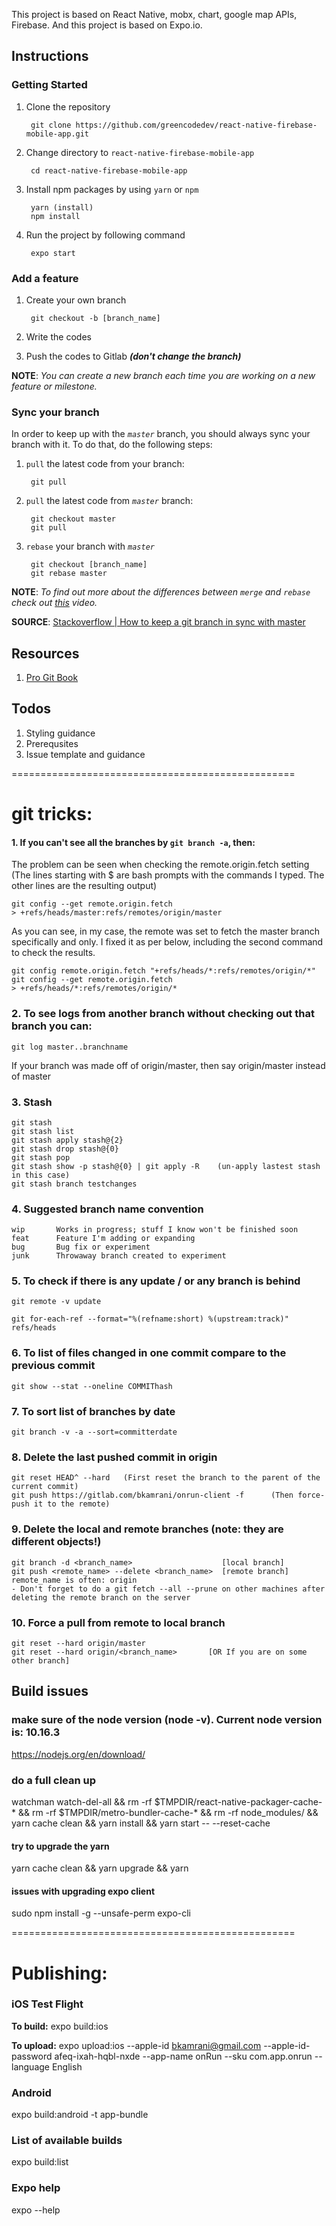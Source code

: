 This project is based on React Native, mobx, chart, google map APIs, Firebase.
And this project is based on Expo.io.

## Instructions

### Getting Started

1. Clone the repository

		git clone https://github.com/greencodedev/react-native-firebase-mobile-app.git
	
2. Change directory to `react-native-firebase-mobile-app`
	
		cd react-native-firebase-mobile-app
	
3. Install npm packages by using `yarn` or `npm`

		yarn (install)
		npm install
	
4. Run the project by following command

		expo start
		
		
### Add a feature

1. Create your own branch

		git checkout -b [branch_name]

2. Write the codes
3. Push the codes to Gitlab ***(don't change the branch)***

**NOTE**: *You can create a new branch each time you are working on a new feature or milestone.*

### Sync your branch

In order to keep up with the *`master`* branch, you should always sync your branch with it. To do that, do the following steps:

1. `pull` the latest code from your branch:

		git pull

1. `pull` the latest code from *`master`* branch:

		git checkout master
		git pull
		
2. `rebase` your branch with *`master`*

		git checkout [branch_name]
		git rebase master

**NOTE**: *To find out more about the differences between `merge` and `rebase` check out [this](https://www.youtube.com/watch?v=TymF3DpidJ8) video.*

**SOURCE**: [Stackoverflow | How to keep a git branch in sync with master](https://stackoverflow.com/questions/16329776/how-to-keep-a-git-branch-in-sync-with-master)

## Resources

1. [Pro Git Book](https://git-scm.com/book/en/v2) 

## Todos

1. Styling guidance
2. Prerequsites
3. Issue template and guidance

=================================================

# git tricks:

#### 1. If you can't see all the branches by `git branch -a`, then:
The problem can be seen when checking the remote.origin.fetch setting
(The lines starting with $ are bash prompts with the commands I typed. The other lines are the resulting output)

	git config --get remote.origin.fetch
	> +refs/heads/master:refs/remotes/origin/master

As you can see, in my case, the remote was set to fetch the master branch specifically and only. I fixed it as per below, including the second command to check the results.

	git config remote.origin.fetch "+refs/heads/*:refs/remotes/origin/*"
	git config --get remote.origin.fetch
	> +refs/heads/*:refs/remotes/origin/*

### 2. To see logs from another branch without checking out that branch you can:
	git log master..branchname
If your branch was made off of origin/master, then say origin/master instead of master

### 3. Stash
    git stash
    git stash list   
    git stash apply stash@{2}
    git stash drop stash@{0}
    git stash pop
    git stash show -p stash@{0} | git apply -R    (un-apply lastest stash in this case)
    git stash branch testchanges
    
### 4. Suggested branch name convention

    wip       Works in progress; stuff I know won't be finished soon
    feat      Feature I'm adding or expanding
    bug       Bug fix or experiment
    junk      Throwaway branch created to experiment
    
### 5. To check if there is any update / or any branch is behind
    
    git remote -v update

    git for-each-ref --format="%(refname:short) %(upstream:track)" refs/heads

### 6. To list of files changed in one commit compare to the previous commit 

    git show --stat --oneline COMMIThash

### 7. To sort list of branches by date 

    git branch -v -a --sort=committerdate

### 8. Delete the last pushed commit in origin
    git reset HEAD^ --hard   (First reset the branch to the parent of the current commit)
    git push https://gitlab.com/bkamrani/onrun-client -f      (Then force-push it to the remote)

### 9. Delete the local and remote branches (note: they are different objects!)
    git branch -d <branch_name>                    [local branch]
    git push <remote_name> --delete <branch_name>  [remote branch] remote_name is often: origin
    - Don't forget to do a git fetch --all --prune on other machines after deleting the remote branch on the server

### 10. Force a pull from remote to local branch
    git reset --hard origin/master
    git reset --hard origin/<branch_name>       [OR If you are on some other branch]



## Build issues

### make sure of the node version (node -v). Current node version is: 10.16.3  
https://nodejs.org/en/download/

### do a full clean up
watchman watch-del-all && rm -rf $TMPDIR/react-native-packager-cache-* && rm -rf $TMPDIR/metro-bundler-cache-* && rm -rf node_modules/ && yarn cache clean && yarn install && yarn start -- --reset-cache


#### try to upgrade the yarn
yarn cache clean && yarn upgrade && yarn

#### issues with upgrading expo client 
sudo npm install -g --unsafe-perm expo-cli

=================================================


# Publishing:

### iOS Test Flight 
**To build:**
expo build:ios

**To upload:**
expo upload:ios --apple-id bkamrani@gmail.com --apple-id-password afeq-ixah-hqbl-nxde --app-name onRun --sku com.app.onrun --language English

### Android 
expo build:android -t app-bundle

### List of available builds
expo build:list  

### Expo help
expo --help
